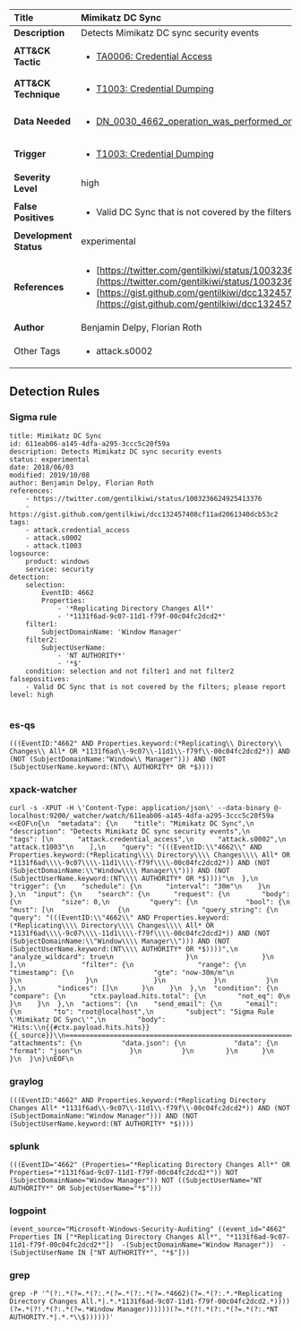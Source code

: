 | Title                    | Mimikatz DC Sync       |
|:-------------------------|:------------------|
| **Description**          | Detects Mimikatz DC sync security events |
| **ATT&amp;CK Tactic**    |  <ul><li>[TA0006: Credential Access](https://attack.mitre.org/tactics/TA0006)</li></ul>  |
| **ATT&amp;CK Technique** | <ul><li>[T1003: Credential Dumping](https://attack.mitre.org/techniques/T1003)</li></ul>  |
| **Data Needed**          | <ul><li>[DN_0030_4662_operation_was_performed_on_an_object](../Data_Needed/DN_0030_4662_operation_was_performed_on_an_object.md)</li></ul>  |
| **Trigger**              | <ul><li>[T1003: Credential Dumping](../Triggers/T1003.md)</li></ul>  |
| **Severity Level**       | high |
| **False Positives**      | <ul><li>Valid DC Sync that is not covered by the filters; please report</li></ul>  |
| **Development Status**   | experimental |
| **References**           | <ul><li>[https://twitter.com/gentilkiwi/status/1003236624925413376](https://twitter.com/gentilkiwi/status/1003236624925413376)</li><li>[https://gist.github.com/gentilkiwi/dcc132457408cf11ad2061340dcb53c2](https://gist.github.com/gentilkiwi/dcc132457408cf11ad2061340dcb53c2)</li></ul>  |
| **Author**               | Benjamin Delpy, Florian Roth |
| Other Tags           | <ul><li>attack.s0002</li></ul> | 

## Detection Rules

### Sigma rule

```
title: Mimikatz DC Sync
id: 611eab06-a145-4dfa-a295-3ccc5c20f59a
description: Detects Mimikatz DC sync security events
status: experimental
date: 2018/06/03
modified: 2019/10/08
author: Benjamin Delpy, Florian Roth
references:
    - https://twitter.com/gentilkiwi/status/1003236624925413376
    - https://gist.github.com/gentilkiwi/dcc132457408cf11ad2061340dcb53c2
tags:
    - attack.credential_access
    - attack.s0002
    - attack.t1003
logsource:
    product: windows
    service: security
detection:
    selection:
        EventID: 4662
        Properties: 
            - '*Replicating Directory Changes All*'
            - '*1131f6ad-9c07-11d1-f79f-00c04fc2dcd2*'
    filter1:
        SubjectDomainName: 'Window Manager'
    filter2: 
        SubjectUserName:
            - 'NT AUTHORITY*'
            - '*$'
    condition: selection and not filter1 and not filter2
falsepositives:
    - Valid DC Sync that is not covered by the filters; please report
level: high


```





### es-qs
    
```
(((EventID:"4662" AND Properties.keyword:(*Replicating\\ Directory\\ Changes\\ All* OR *1131f6ad\\-9c07\\-11d1\\-f79f\\-00c04fc2dcd2*)) AND (NOT (SubjectDomainName:"Window\\ Manager"))) AND (NOT (SubjectUserName.keyword:(NT\\ AUTHORITY* OR *$))))
```


### xpack-watcher
    
```
curl -s -XPUT -H \'Content-Type: application/json\' --data-binary @- localhost:9200/_watcher/watch/611eab06-a145-4dfa-a295-3ccc5c20f59a <<EOF\n{\n  "metadata": {\n    "title": "Mimikatz DC Sync",\n    "description": "Detects Mimikatz DC sync security events",\n    "tags": [\n      "attack.credential_access",\n      "attack.s0002",\n      "attack.t1003"\n    ],\n    "query": "(((EventID:\\"4662\\" AND Properties.keyword:(*Replicating\\\\ Directory\\\\ Changes\\\\ All* OR *1131f6ad\\\\-9c07\\\\-11d1\\\\-f79f\\\\-00c04fc2dcd2*)) AND (NOT (SubjectDomainName:\\"Window\\\\ Manager\\"))) AND (NOT (SubjectUserName.keyword:(NT\\\\ AUTHORITY* OR *$))))"\n  },\n  "trigger": {\n    "schedule": {\n      "interval": "30m"\n    }\n  },\n  "input": {\n    "search": {\n      "request": {\n        "body": {\n          "size": 0,\n          "query": {\n            "bool": {\n              "must": [\n                {\n                  "query_string": {\n                    "query": "(((EventID:\\"4662\\" AND Properties.keyword:(*Replicating\\\\ Directory\\\\ Changes\\\\ All* OR *1131f6ad\\\\-9c07\\\\-11d1\\\\-f79f\\\\-00c04fc2dcd2*)) AND (NOT (SubjectDomainName:\\"Window\\\\ Manager\\"))) AND (NOT (SubjectUserName.keyword:(NT\\\\ AUTHORITY* OR *$))))",\n                    "analyze_wildcard": true\n                  }\n                }\n              ],\n              "filter": {\n                "range": {\n                  "timestamp": {\n                    "gte": "now-30m/m"\n                  }\n                }\n              }\n            }\n          }\n        },\n        "indices": []\n      }\n    }\n  },\n  "condition": {\n    "compare": {\n      "ctx.payload.hits.total": {\n        "not_eq": 0\n      }\n    }\n  },\n  "actions": {\n    "send_email": {\n      "email": {\n        "to": "root@localhost",\n        "subject": "Sigma Rule \'Mimikatz DC Sync\'",\n        "body": "Hits:\\n{{#ctx.payload.hits.hits}}{{_source}}\\n================================================================================\\n{{/ctx.payload.hits.hits}}",\n        "attachments": {\n          "data.json": {\n            "data": {\n              "format": "json"\n            }\n          }\n        }\n      }\n    }\n  }\n}\nEOF\n
```


### graylog
    
```
(((EventID:"4662" AND Properties.keyword:(*Replicating Directory Changes All* *1131f6ad\\-9c07\\-11d1\\-f79f\\-00c04fc2dcd2*)) AND (NOT (SubjectDomainName:"Window Manager"))) AND (NOT (SubjectUserName.keyword:(NT AUTHORITY* *$))))
```


### splunk
    
```
(((EventID="4662" (Properties="*Replicating Directory Changes All*" OR Properties="*1131f6ad-9c07-11d1-f79f-00c04fc2dcd2*")) NOT (SubjectDomainName="Window Manager")) NOT ((SubjectUserName="NT AUTHORITY*" OR SubjectUserName="*$")))
```


### logpoint
    
```
(event_source="Microsoft-Windows-Security-Auditing" ((event_id="4662" Properties IN ["*Replicating Directory Changes All*", "*1131f6ad-9c07-11d1-f79f-00c04fc2dcd2*"])  -(SubjectDomainName="Window Manager"))  -(SubjectUserName IN ["NT AUTHORITY*", "*$"]))
```


### grep
    
```
grep -P '^(?:.*(?=.*(?:.*(?=.*(?:.*(?=.*4662)(?=.*(?:.*.*Replicating Directory Changes All.*|.*.*1131f6ad-9c07-11d1-f79f-00c04fc2dcd2.*))))(?=.*(?!.*(?:.*(?=.*Window Manager))))))(?=.*(?!.*(?:.*(?=.*(?:.*NT AUTHORITY.*|.*.*\\$))))))'
```



